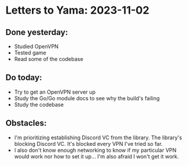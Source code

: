 # Letters to Yama: 2023-11-02

## Done yesterday:
- Studied OpenVPN
- Tested game
- Read some of the codebase

## Do today:
- Try to get an OpenVPN server up
- Study the Go/Go module docs to see why the build's failing
- Study the codebase

## Obstacles:
- I'm prioritizing establishing Discord VC from the library. The library's blocking Discord VC. It's blocked every VPN I've tried so far. 
- I also don't know enough networking to know if my particular VPN would work nor how to set it up... I'm also afraid I won't get it work. 
